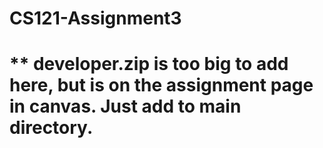 # CS121-Assignment3

# ** developer.zip is too big to add here, but is on the assignment page in canvas. Just add to main directory.
